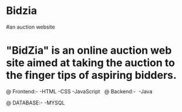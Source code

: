 # Bidzia

#an auction website

# "BidZia" is an online auction web site aimed at taking the auction to the finger tips of aspiring bidders.

@ Frontend:-
  -HTML
  -CSS
  -JavaScript
 
@ Backend:- 
  -Java

@ DATABASE:-
  -MYSQL 
